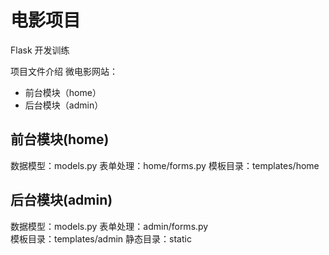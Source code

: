 # 电影项目
Flask 开发训练

项目文件介绍
微电影网站：  
* 前台模块（home）
* 后台模块（admin）

## 前台模块(home)
数据模型：models.py
表单处理：home/forms.py
模板目录：templates/home

## 后台模块(admin)
数据模型：models.py
表单处理：admin/forms.py  
模板目录：templates/admin
静态目录：static